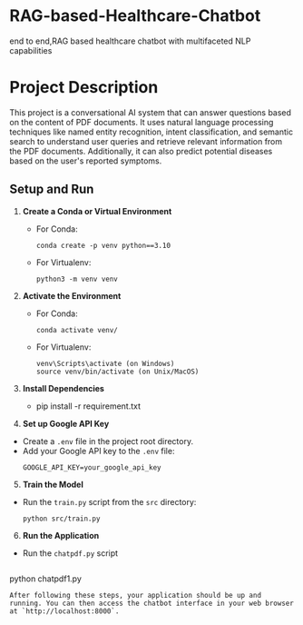 # RAG-based-Healthcare-Chatbot
end to end,RAG based healthcare chatbot with multifaceted NLP capabilities

# Project Description
This project is a conversational AI system that can answer questions based on the content of PDF documents. It uses natural language processing techniques like named entity recognition, intent classification, and semantic search to understand user queries and retrieve relevant information from the PDF documents. Additionally, it can also predict potential diseases based on the user's reported symptoms.

## Setup and Run

1. **Create a Conda or Virtual Environment**

   - For Conda:
     ```
     conda create -p venv python==3.10
     ```
   - For Virtualenv:
     ```
     python3 -m venv venv
     ```

2. **Activate the Environment**

   - For Conda:
     ```
     conda activate venv/
     ```
   - For Virtualenv:
     ```
     venv\Scripts\activate (on Windows)
     source venv/bin/activate (on Unix/MacOS)
     ```

3. **Install Dependencies**
    - pip install -r requirement.txt

4. **Set up Google API Key**
- Create a `.env` file in the project root directory.
- Add your Google API key to the `.env` file:
  ```
  GOOGLE_API_KEY=your_google_api_key
  ```

5. **Train the Model**
- Run the `train.py` script from the `src` directory:
  ```
  python src/train.py
  ```

6. **Run the Application**
-   Run the `chatpdf.py` script
    ```
  python chatpdf1.py
  ```
After following these steps, your application should be up and running. You can then access the chatbot interface in your web browser at `http://localhost:8000`.